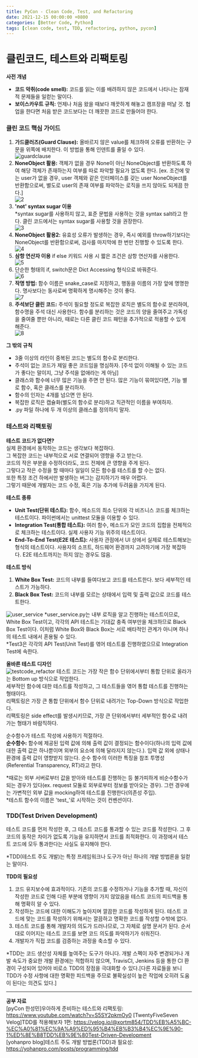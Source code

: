 ```yaml
---
title: PyCon - Clean Code, Test, and Refactoring
date: 2021-12-15 00:00:00 +0800
categories: [Better Code, Python]
tags: [clean code, test, TDD, refactoring, python, pycon]
---
```

# 클린코드, 테스트와 리팩토링
     
**사전 개념**    
* **코드 악취(code smell):** 코드를 읽는 이를 배려하지 않은 코드에서 나타나는 잠재적 문제들을 일컫는 말이다.               
* **보이스카우트 규칙:** 언제나 처음 왔을 때보다 깨끗하게 해놓고 캠프장을 떠날 것. 협업을 한다면 처음 받은 코드보다는 더 깨끗한 코드로 만들어야 한다.    
     
       
### 클린 코드 핵심 가이드     
1. **가드클러즈(Guard Clause):** 올바르지 않은 value를 체크하여 오류를 반환하는 구문을 위쪽에 배치한다. 이 방법을 통해 인덴트를 줄일 수 있다.       
![guardclause](/assets/img/post-img/guardclause.png)
2. **NoneObject 활용:** 객체가 없을 경우 None이 아닌 NoneObject를 반환하도록 하여 해당 객체가 존재하는지 여부를 따로 파악할 필요가 없도록 한다. [ex. 조건에 맞는 user가 없을 경우, user 객체와 같은 인터페이스를 갖는 user NoneObject를 반환함으로써, 별도로 user의 존재 여부를 파악하는 로직을 쓰지 않아도 되게끔 한다.]        
![2](/assets/img/post-img/clean_code2.png)
3. **'not' syntax sugar 이용**   
*syntax sugar를 사용하지 않고, 표준 문법을 사용하는 것을 syntax salt라고 한다. 클린 코드에서는 syntax sugar를 사용할 것을 권장한다.      
![3](/assets/img/post-img/clean_code3.png)
4. **NoneObject 활용2:** 유효성 오류가 발생하는 경우, 즉시 예외를 throw하기보다는 NoneObject를 반환함으로써, 검사를 마지막에 한 번만 진행할 수 있도록 한다.    
![4](/assets/img/post-img/clean_code4.png)
5. **삼항 연산자 이용** if else 키워드 사용 시 짧은 조건은 삼항 연산자를 사용한다.    
![5](/assets/img/post-img/clean_code5.png)
6. 단순한 형태의 if, switch문은 Dict Accessing 형식으로 바꿔준다.    
![6](/assets/img/post-img/clean_code6.png)
7. **작명 방법:** 함수 이름은 snake_case로 지정하고, 행동을 이름의 가장 앞에 명명한다. 명사보다는 동사로써 명확하게 명시해주는 것이 좋다.   
![7](/assets/img/post-img/clean_code7.png)
8. **주석보단 클린 코드:** 주석이 필요할 정도로 복잡한 로직은 별도의 함수로 분리하여, 함수명을 주석 대신 사용한다. 함수를 분리하는 것은 코드의 양을 줄여주고 가독성을 줄여줄 뿐만 아니라, 때로는 다른 클린 코드 패턴을 추가적으로 적용할 수 있게 해준다.      
![8](/assets/img/post-img/clean_code8.png)
      
**그 밖의 규칙**      
* 3줄 이상의 라인이 중복된 코드는 별도의 함수로 분리한다.
* 주석이 없는 코드가 제일 좋은 코드임을 명심하자. [주석 없이 이해될 수 있는 코드가 좋다는 말이지, 그냥 주석을 없애라는 게 아님]
* 클래스와 함수에 너무 많은 기능을 주면 안 된다. 많은 기능이 묶여있다면, 기능 별로 함수, 혹은 클래스를 분리하자.
* 함수의 인자는 4개를 넘으면 안 된다.
* 복잡한 로직은 캡슐화(별도의 함수로 분리)하고 직관적인 이름을 부여하자.
* .py 파일 하나에 두 개 이상의 클래스를 정의하지 말자.


### 테스트와 리팩토링    
**테스트 코드가 없다면?**     
실제 환경에서 동작하는 코드는 생각보다 복잡하다.     
그 복잡한 코드는 내부적으로 서로 연결되어 영향을 주고 받는다.     
코드의 작은 부분을 수정하더라도, 코드 전체에 큰 영향을 주게 된다.       
그렇다고 작은 수정을 할 때마다 일일이 모든 함수를 테스트를 할 수는 없다.      
또한 특정 조건 하에서만 발생하는 버그는 감지하기가 매우 어렵다.      
그렇기 때문에 개발자는 코드 수정, 혹은 기능 추가에 두려움을 가지게 된다.     
       
**테스트 종류**       
* **Unit Test(단위 테스트):** 함수, 메소드의 최소 단위와 각 비즈니스 코드를 체크하는 테스트이다. 파이썬에서는 unittest 모듈을 이용할 수 있다.      
* **Integration Test(통합 테스트):** 여러 함수, 메소드가 모인 코드의 집합을 전체적으로 체크하는 테스트이다. 실제 사용자 기능 위주의 테스트이다.     
* **End-To-End Test(E2E 테스트):** 사용자 관점에서 UI 상에서 실제로 테스트해보는 형식의 테스트이다. 사용자의 소프트, 하드웨어 환경까지 고려하기에 가장 복잡하다. E2E 테스트까지는 하지 않는 경우도 많음.     
      
**테스트 방식**       
1. **White Box Test:** 코드의 내부를 들여다보고 코드를 테스트한다. 보다 세부적인 테스트가 가능하다.       
2. **Black Box Test:** 코드의 내부를 모르는 상태에서 입력 및 출력 값으로 코드를 테스트한다.       
   
![user_service](/assets/img/post-img/clean_code9.png)
*user_service.py는 내부 로직을 알고 진행하는 테스트이므로, White Box Test이고, 각각의 API 테스트는 기대값 충족 여부만을 체크하므로 Black Box Test이다. 이처럼 White Box와 Black Box는 서로 배타적인 관계가 아니며 하나의 테스트 내에서 혼용될 수 있다.      
*Test3은 각각의 API Test(Unit Test)를 엮어 테스트를 진행하였으므로 Integration Test에 속한다.     
     
**올바른 테스트 디자인**    
![testcode_refactor](/assets/img/post-img/clean_code10.png)
테스트 코드는 가장 작은 함수 단위에서부터 통합 단위로 올라가는 Bottom up 방식으로 작업한다.    
세부적인 함수에 대한 테스트를 작성하고, 그 테스트들을 엮어 통합 테스트를 진행하는 형태이다.     
리팩토링은 가장 큰 통합 단위에서 함수 단위로 내려가는 Top-Down 방식으로 작업한다.     
리팩토링은 side effect를 발생시키므로, 가장 큰 단위에서부터 세부적인 함수로 내려가는 형태가 바람직하다.    
        
순수함수가 테스트 작성에 사용하기 적절하다.        
**순수함수:** 함수에 제공된 입력 값에 의해 출력 값이 결정되는 함수이다(하나의 입력 값에 대한 출력 값은 하나뿐이며 외부의 요소에 의해 달라지지 않는다.). 입력 값 외에 상태나 환경에 출력 값이 영향받지 않는다. 순수 함수의 이러한 특징을 참조 투명성(Referential Transparency, RT)라고 한다.          
       
*때로는 외부 서버로부터 값을 받아와 테스트를 진행하는 등 불가피하게 비순수함수가 되는 경우가 있다(ex. request 모듈로 외부로부터 정보를 받아오는 경우). 그런 경우에는 가변적인 외부 값을 mocking하여 테스트를 진행한다(의존성 주입).      
*테스트 함수의 이름은 'test_'로 시작하는 것이 컨벤션이다.       
     

### TDD(Test Driven Development)
테스트 코드를 먼저 작성한 후, 그 테스트 코드를 통과할 수 있는 코드를 작성한다. 그 후 코드의 동작은 차이가 없도록 기능을 유지하면서 코드를 최적화한다. 이 과정에서 테스트 코드에 모두 통과한다는 사실도 유지해야 한다.       
    
*TDD(테스트 주도 개발)는 특정 프레임워크나 도구가 아닌 하나의 개발 방법론을 일컫는 말이다.     
     
**TDD의 필요성**
1. 코드 유지보수에 효과적이다. 기존의 코드를 수정하거나 기능을 추가할 때, 자신이 작성한 코드로 인해 다른 부분에 영향이 가지 않았음을 테스트 코드의 피드백을 통해 명확히 알 수 있다.
2. 작성하는 코드에 대한 이해도가 높아지며 깔끔한 코드를 작성하게 된다. 테스트 코드에 맞는 코드를 작성하기 위해서는 깔끔하고 명확한 코드를 작성할 수밖에 없다.
3. 테스트 코드를 통해 개발자의 의도가 드러나므로, 그 자체로 설명 문서가 된다. 순서대로 이어지는 테스트 코드를 보면 코드 의도를 파악하기가 쉬워진다.
4. 개발자가 직접 코드를 검증하는 과정을 축소할 수 있다.
    
*TDD는 코드 생산성 자체를 높여주는 도구가 아니다. 개발 스펙이 자주 변경되거나 개발 속도가 중요한 개발 환경에는 적합하지 않으며, TravisCI, Jenkins 등을 통한 CI 환경이 구성되어 있어야 비로소 TDD의 장점을 극대화할 수 있다.[다른 자료들을 보니 TDD가 수정 사항에 대한 명확한 피드백을 주므로 불확실성이 높은 작업에 오히려 도움이 된다는 의견도 있다.]        
      
- - -
__공부 자료__     
[pyCon 한성민]우아하게 준비하는 테스트와 리팩토링: https://www.youtube.com/watch?v=S5SY2pkmOy0
[TwentyFiveSeven Velog]TDD를 적용해보자 1편: https://velog.io/@xortm854/TDD%EB%A5%BC-%EC%A0%81%EC%9A%A9%ED%95%B4%EB%B3%B4%EC%9E%90-1%ED%8E%B8TDD%EB%9E%80Test-Driven-Development     
[yohanpro blog]테스트 주도 개발 방법론(TDD)과 필요성: https://yohanpro.com/posts/programming/tdd    